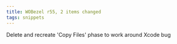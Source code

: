 ```yaml
---
title: WOBezel r55, 2 items changed
tags: snippets
---
```


Delete and recreate 'Copy Files' phase to work around Xcode bug
